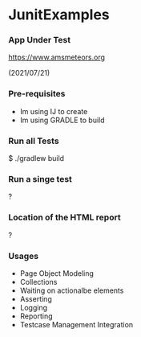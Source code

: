 # JunitExamples

### App Under Test ###

https://www.amsmeteors.org

(2021/07/21)

### Pre-requisites ###

* Im using IJ to create
* Im using GRADLE to build

### Run all Tests

$ ./gradlew build

### Run a  singe test
?

### Location of the HTML report
?

### Usages
* Page Object Modeling
* Collections
* Waiting on actionalbe elements
* Asserting
* Logging
* Reporting
* Testcase Management Integration
